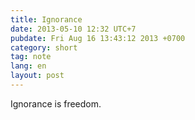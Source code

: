 ```yaml
---
title: Ignorance
date: 2013-05-10 12:32 UTC+7
pubdate: Fri Aug 16 13:43:12 2013 +0700
category: short
tag: note
lang: en
layout: post
---
```


Ignorance is freedom.
